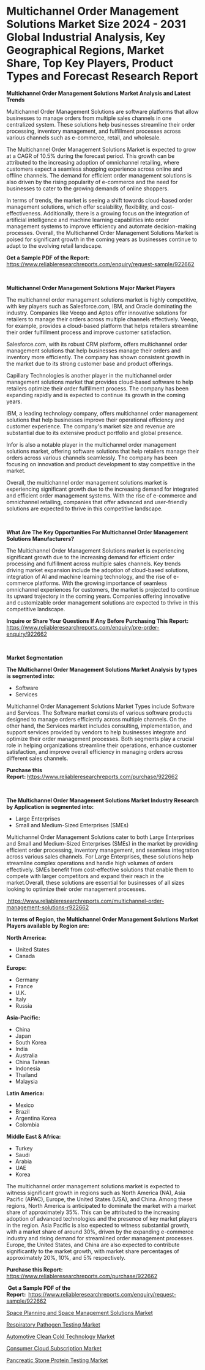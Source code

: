<p><h1>Multichannel Order Management Solutions Market Size 2024 - 2031 Global Industrial Analysis, Key Geographical Regions, Market Share, Top Key Players, Product Types and Forecast Research Report</h1></p><p><strong>Multichannel Order Management Solutions Market Analysis and Latest Trends</strong></p>
<p><p>Multichannel Order Management Solutions are software platforms that allow businesses to manage orders from multiple sales channels in one centralized system. These solutions help businesses streamline their order processing, inventory management, and fulfillment processes across various channels such as e-commerce, retail, and wholesale.</p><p>The Multichannel Order Management Solutions Market is expected to grow at a CAGR of 10.5% during the forecast period. This growth can be attributed to the increasing adoption of omnichannel retailing, where customers expect a seamless shopping experience across online and offline channels. The demand for efficient order management solutions is also driven by the rising popularity of e-commerce and the need for businesses to cater to the growing demands of online shoppers.</p><p>In terms of trends, the market is seeing a shift towards cloud-based order management solutions, which offer scalability, flexibility, and cost-effectiveness. Additionally, there is a growing focus on the integration of artificial intelligence and machine learning capabilities into order management systems to improve efficiency and automate decision-making processes. Overall, the Multichannel Order Management Solutions Market is poised for significant growth in the coming years as businesses continue to adapt to the evolving retail landscape.</p></p>
<p><strong>Get a Sample PDF of the Report:&nbsp;</strong> <a href="https://www.reliableresearchreports.com/enquiry/request-sample/922662">https://www.reliableresearchreports.com/enquiry/request-sample/922662</a></p>
<p>&nbsp;</p>
<p><strong>Multichannel Order Management Solutions Major Market Players</strong></p>
<p><p>The multichannel order management solutions market is highly competitive, with key players such as Salesforce.com, IBM, and Oracle dominating the industry. Companies like Veeqo and Aptos offer innovative solutions for retailers to manage their orders across multiple channels effectively. Veeqo, for example, provides a cloud-based platform that helps retailers streamline their order fulfillment process and improve customer satisfaction.</p><p>Salesforce.com, with its robust CRM platform, offers multichannel order management solutions that help businesses manage their orders and inventory more efficiently. The company has shown consistent growth in the market due to its strong customer base and product offerings.</p><p>Capillary Technologies is another player in the multichannel order management solutions market that provides cloud-based software to help retailers optimize their order fulfillment process. The company has been expanding rapidly and is expected to continue its growth in the coming years.</p><p>IBM, a leading technology company, offers multichannel order management solutions that help businesses improve their operational efficiency and customer experience. The company's market size and revenue are substantial due to its extensive product portfolio and global presence.</p><p>Infor is also a notable player in the multichannel order management solutions market, offering software solutions that help retailers manage their orders across various channels seamlessly. The company has been focusing on innovation and product development to stay competitive in the market.</p><p>Overall, the multichannel order management solutions market is experiencing significant growth due to the increasing demand for integrated and efficient order management systems. With the rise of e-commerce and omnichannel retailing, companies that offer advanced and user-friendly solutions are expected to thrive in this competitive landscape.</p></p>
<p>&nbsp;</p>
<p><strong>What Are The Key Opportunities For Multichannel Order Management Solutions Manufacturers?</strong></p>
<p><p>The Multichannel Order Management Solutions market is experiencing significant growth due to the increasing demand for efficient order processing and fulfillment across multiple sales channels. Key trends driving market expansion include the adoption of cloud-based solutions, integration of AI and machine learning technology, and the rise of e-commerce platforms. With the growing importance of seamless omnichannel experiences for customers, the market is projected to continue its upward trajectory in the coming years. Companies offering innovative and customizable order management solutions are expected to thrive in this competitive landscape.</p></p>
<p><strong>Inquire or Share Your Questions If Any Before Purchasing This Report:</strong> <a href="https://www.reliableresearchreports.com/enquiry/pre-order-enquiry/922662">https://www.reliableresearchreports.com/enquiry/pre-order-enquiry/922662</a></p>
<p>&nbsp;</p>
<p><strong>Market Segmentation</strong></p>
<p><strong>The Multichannel Order Management Solutions Market Analysis by types is segmented into:</strong></p>
<p><ul><li>Software</li><li>Services</li></ul></p>
<p><p>Multichannel Order Management Solutions Market Types include Software and Services. The Software market consists of various software products designed to manage orders efficiently across multiple channels. On the other hand, the Services market includes consulting, implementation, and support services provided by vendors to help businesses integrate and optimize their order management processes. Both segments play a crucial role in helping organizations streamline their operations, enhance customer satisfaction, and improve overall efficiency in managing orders across different sales channels.</p></p>
<p><strong>Purchase this Report:&nbsp;</strong><a href="https://www.reliableresearchreports.com/purchase/922662">https://www.reliableresearchreports.com/purchase/922662</a></p>
<p>&nbsp;</p>
<p><strong>The Multichannel Order Management Solutions Market Industry Research by Application is segmented into:</strong></p>
<p><ul><li>Large Enterprises</li><li>Small and Medium-Sized Enterprises (SMEs)</li></ul></p>
<p><p>Multichannel Order Management Solutions cater to both Large Enterprises and Small and Medium-Sized Enterprises (SMEs) in the market by providing efficient order processing, inventory management, and seamless integration across various sales channels. For Large Enterprises, these solutions help streamline complex operations and handle high volumes of orders effectively. SMEs benefit from cost-effective solutions that enable them to compete with larger competitors and expand their reach in the market.Overall, these solutions are essential for businesses of all sizes looking to optimize their order management processes.</p></p>
<p><a href="https://www.reliableresearchreports.com/multichannel-order-management-solutions-r922662">&nbsp;https://www.reliableresearchreports.com/multichannel-order-management-solutions-r922662</a></p>
<p><strong>In terms of Region, the Multichannel Order Management Solutions Market Players available by Region are:</strong></p>
<p>
    <p> <strong> North America: </strong>
        <ul>
            <li>United States</li>
            <li>Canada</li>
        </ul>
        </p> 
    <p> <strong> Europe: </strong>
        <ul>
            <li>Germany</li>
            <li>France</li>
            <li>U.K.</li>
            <li>Italy</li>
            <li>Russia</li>
        </ul>
        </p> 
    <p> <strong> Asia-Pacific: </strong>
        <ul>
            <li>China</li>
            <li>Japan</li>
            <li>South Korea</li>
            <li>India</li>
            <li>Australia</li>
            <li>China Taiwan</li>
            <li>Indonesia</li>
            <li>Thailand</li>
            <li>Malaysia</li>
        </ul>
        </p> 
    <p> <strong> Latin America: </strong>
        <ul>
            <li>Mexico</li>
            <li>Brazil</li>
            <li>Argentina Korea</li>
            <li>Colombia</li>
        </ul>
        </p> 
    <p> <strong> Middle East & Africa: </strong>
        <ul>
            <li>Turkey</li>
            <li>Saudi</li>
            <li>Arabia</li>
            <li>UAE</li>
            <li>Korea</li>
        </ul>
    </p>
    </p>
<p><p>The multichannel order management solutions market is expected to witness significant growth in regions such as North America (NA), Asia Pacific (APAC), Europe, the United States (USA), and China. Among these regions, North America is anticipated to dominate the market with a market share of approximately 35%. This can be attributed to the increasing adoption of advanced technologies and the presence of key market players in the region. Asia Pacific is also expected to witness substantial growth, with a market share of around 30%, driven by the expanding e-commerce industry and rising demand for streamlined order management processes. Europe, the United States, and China are also expected to contribute significantly to the market growth, with market share percentages of approximately 20%, 10%, and 5% respectively.</p></p>
<p><strong>Purchase this Report: </strong><a href="https://www.reliableresearchreports.com/purchase/922662">https://www.reliableresearchreports.com/purchase/922662</a></p>
<p>&nbsp;<strong>Get a Sample PDF of the Report:&nbsp;&nbsp;</strong><a href="https://www.reliableresearchreports.com/enquiry/request-sample/922662">https://www.reliableresearchreports.com/enquiry/request-sample/922662</a></p>
<p><strong></strong></p>
<p><p><a href="https://github.com/RoccoManning/Market-Research-Report-List-6/blob/main/space-planning-and-space-management-solutions-market.md">Space Planning and Space Management Solutions Market</a></p><p><a href="https://github.com/ranaacryptoaddmin/Market-Research-Report-List-1/blob/main/respiratory-pathogen-testing-market.md">Respiratory Pathogen Testing Market</a></p><p><a href="https://github.com/gulaimolin/Market-Research-Report-List-6/blob/main/automotive-clean-cold-technology-market.md">Automotive Clean Cold Technology Market</a></p><p><a href="https://github.com/JordyBecker/Market-Research-Report-List-1/blob/main/consumer-cloud-subscription-market.md">Consumer Cloud Subscription Market</a></p><p><a href="https://github.com/jadenRaynor/Market-Research-Report-List-1/blob/main/pancreatic-stone-protein-testing-market.md">Pancreatic Stone Protein Testing Market</a></p></p>